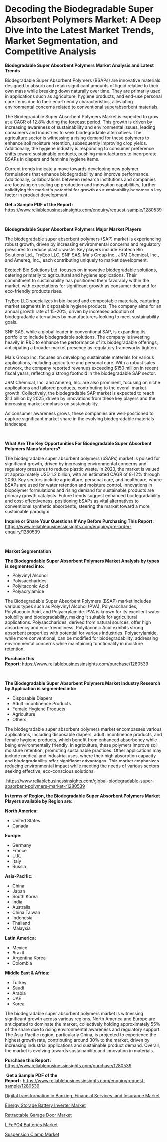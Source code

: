 <p><h1>Decoding the Biodegradable Super Absorbent Polymers Market: A Deep Dive into the Latest Market Trends, Market Segmentation, and Competitive Analysis</h1></p><p><strong>Biodegradable Super Absorbent Polymers Market Analysis and Latest Trends</strong></p>
<p><p>Biodegradable Super Absorbent Polymers (BSAPs) are innovative materials designed to absorb and retain significant amounts of liquid relative to their own mass while breaking down naturally over time. They are primarily used in applications such as agriculture, hygiene products, and end-use personal care items due to their eco-friendly characteristics, alleviating environmental concerns related to conventional superabsorbent materials.</p><p>The Biodegradable Super Absorbent Polymers Market is expected to grow at a CAGR of 12.8% during the forecast period. This growth is driven by increasing awareness of sustainability and environmental issues, leading consumers and industries to seek biodegradable alternatives. The agriculture sector is witnessing a rising demand for these polymers to enhance soil moisture retention, subsequently improving crop yields. Additionally, the hygiene industry is responding to consumer preference shifts toward sustainable products, pushing manufacturers to incorporate BSAPs in diapers and feminine hygiene items.</p><p>Current trends indicate a move towards developing new polymer formulations that enhance biodegradability and improve performance. Additionally, collaborations between research institutions and companies are focusing on scaling up production and innovation capabilities, further solidifying the market's potential for growth as sustainability becomes a key factor in product development.</p></p>
<p><strong>Get a Sample PDF of the Report:&nbsp;</strong> <a href="https://www.reliablebusinessinsights.com/enquiry/request-sample/1280539?utm_campaign=97&utm_medium=2&utm_source=Github&utm_content=ia&utm_term=30092024&utm_id=biodegradable-super-absorbent-polymers">https://www.reliablebusinessinsights.com/enquiry/request-sample/1280539</a></p>
<p>&nbsp;</p>
<p><strong>Biodegradable Super Absorbent Polymers Major Market Players</strong></p>
<p><p>The biodegradable super absorbent polymers (SAP) market is experiencing robust growth, driven by increasing environmental concerns and regulatory pressures to reduce plastic waste. Key players include Exotech Bio Solutions Ltd., TryEco LLC, SNF SAS, Ma's Group Inc., JRM Chemical, Inc., and Amereq, Inc., each contributing uniquely to market development.</p><p>Exotech Bio Solutions Ltd. focuses on innovative biodegradable solutions, catering primarily to agricultural and hygiene applications. Their commitment to sustainability has positioned them favorably within the market, with expectations for significant growth as consumer demand for eco-friendly products rises.</p><p>TryEco LLC specializes in bio-based and compostable materials, capturing market segments in disposable hygiene products. The company aims for an annual growth rate of 15-20%, driven by increased adoption of biodegradable alternatives by manufacturers looking to meet sustainability goals.</p><p>SNF SAS, while a global leader in conventional SAP, is expanding its portfolio to include biodegradable solutions. The company is investing heavily in R&D to enhance the performance of its biodegradable offerings, anticipating a broader market presence as regulatory frameworks tighten.</p><p>Ma's Group Inc. focuses on developing sustainable materials for various applications, including agriculture and personal care. With a robust sales network, the company reported revenues exceeding $150 million in recent fiscal years, reflecting a strong foothold in the biodegradable SAP sector.</p><p>JRM Chemical, Inc. and Amereq, Inc. are also prominent, focusing on niche applications and tailored products, contributing to the overall market growth. Collectively, the biodegradable SAP market is expected to reach $1.1 billion by 2025, driven by innovations from these key players and the increasing market emphasis on sustainability. </p><p>As consumer awareness grows, these companies are well-positioned to capture significant market share in the evolving biodegradable materials landscape.</p></p>
<p>&nbsp;</p>
<p><strong>What Are The Key Opportunities For Biodegradable Super Absorbent Polymers Manufacturers?</strong></p>
<p><p>The biodegradable super absorbent polymers (bSAPs) market is poised for significant growth, driven by increasing environmental concerns and regulatory pressures to reduce plastic waste. In 2023, the market is valued at approximately USD 1.2 billion, with an estimated CAGR of 8-12% through 2030. Key sectors include agriculture, personal care, and healthcare, where bSAPs are used for water retention and moisture control. Innovations in biopolymer formulations and rising demand for sustainable products are primary growth catalysts. Future trends suggest enhanced biodegradability and cost-effectiveness, positioning bSAPs as vital alternatives to conventional synthetic absorbents, steering the market toward a more sustainable paradigm.</p></p>
<p><strong>Inquire or Share Your Questions If Any Before Purchasing This Report:</strong> <a href="https://www.reliablebusinessinsights.com/enquiry/pre-order-enquiry/1280539?utm_campaign=97&utm_medium=2&utm_source=Github&utm_content=ia&utm_term=30092024&utm_id=biodegradable-super-absorbent-polymers">https://www.reliablebusinessinsights.com/enquiry/pre-order-enquiry/1280539</a></p>
<p>&nbsp;</p>
<p><strong>Market Segmentation</strong></p>
<p><strong>The Biodegradable Super Absorbent Polymers Market Analysis by types is segmented into:</strong></p>
<p><ul><li>Polyvinyl Alcohol</li><li>Polysaccharides</li><li>Polyitaconic Acid</li><li>Polyacrylamide</li></ul></p>
<p><p>The Biodegradable Super Absorbent Polymers (BSAP) market includes various types such as Polyvinyl Alcohol (PVA), Polysaccharides, Polyitaconic Acid, and Polyacrylamide. PVA is known for its excellent water solubility and biodegradability, making it suitable for agricultural applications. Polysaccharides, derived from natural sources, offer high absorbency and eco-friendliness. Polyitaconic Acid exhibits strong absorbent properties with potential for various industries. Polyacrylamide, while more conventional, can be modified for biodegradability, addressing environmental concerns while maintaining functionality in moisture retention.</p></p>
<p><strong>Purchase this Report:&nbsp;</strong><a href="https://www.reliablebusinessinsights.com/purchase/1280539?utm_campaign=97&utm_medium=2&utm_source=Github&utm_content=ia&utm_term=30092024&utm_id=biodegradable-super-absorbent-polymers">https://www.reliablebusinessinsights.com/purchase/1280539</a></p>
<p>&nbsp;</p>
<p><strong>The Biodegradable Super Absorbent Polymers Market Industry Research by Application is segmented into:</strong></p>
<p><ul><li>Disposable Diapers</li><li>Adult incontinence Products</li><li>Female Hygiene Products</li><li>Agriculture</li><li>Others</li></ul></p>
<p><p>The biodegradable super absorbent polymers market encompasses various applications, including disposable diapers, adult incontinence products, and female hygiene products, which benefit from enhanced absorbency while being environmentally friendly. In agriculture, these polymers improve soil moisture retention, promoting sustainable practices. Other applications may include medical and industrial uses, where their high absorption capacity and biodegradability offer significant advantages. This market emphasizes reducing environmental impact while meeting the needs of various sectors seeking effective, eco-conscious solutions.</p></p>
<p><a href="https://www.reliablebusinessinsights.com/global-biodegradable-super-absorbent-polymers-market-r1280539?utm_campaign=97&utm_medium=2&utm_source=Github&utm_content=ia&utm_term=30092024&utm_id=biodegradable-super-absorbent-polymers">&nbsp;https://www.reliablebusinessinsights.com/global-biodegradable-super-absorbent-polymers-market-r1280539</a></p>
<p><strong>In terms of Region, the Biodegradable Super Absorbent Polymers Market Players available by Region are:</strong></p>
<p>
    <p> <strong> North America: </strong>
        <ul>
            <li>United States</li>
            <li>Canada</li>
        </ul>
        </p> 
    <p> <strong> Europe: </strong>
        <ul>
            <li>Germany</li>
            <li>France</li>
            <li>U.K.</li>
            <li>Italy</li>
            <li>Russia</li>
        </ul>
        </p> 
    <p> <strong> Asia-Pacific: </strong>
        <ul>
            <li>China</li>
            <li>Japan</li>
            <li>South Korea</li>
            <li>India</li>
            <li>Australia</li>
            <li>China Taiwan</li>
            <li>Indonesia</li>
            <li>Thailand</li>
            <li>Malaysia</li>
        </ul>
        </p> 
    <p> <strong> Latin America: </strong>
        <ul>
            <li>Mexico</li>
            <li>Brazil</li>
            <li>Argentina Korea</li>
            <li>Colombia</li>
        </ul>
        </p> 
    <p> <strong> Middle East & Africa: </strong>
        <ul>
            <li>Turkey</li>
            <li>Saudi</li>
            <li>Arabia</li>
            <li>UAE</li>
            <li>Korea</li>
        </ul>
    </p>
    </p>
<p><p>The biodegradable super absorbent polymers market is witnessing significant growth across various regions. North America and Europe are anticipated to dominate the market, collectively holding approximately 55% of the share due to rising environmental awareness and regulatory support. The Asia-Pacific region, particularly China, is projected to experience the highest growth rate, contributing around 30% to the market, driven by increasing industrial applications and sustainable product demand. Overall, the market is evolving towards sustainability and innovation in materials.</p></p>
<p><strong>Purchase this Report: </strong><a href="https://www.reliablebusinessinsights.com/purchase/1280539?utm_campaign=97&utm_medium=2&utm_source=Github&utm_content=ia&utm_term=30092024&utm_id=biodegradable-super-absorbent-polymers">https://www.reliablebusinessinsights.com/purchase/1280539</a></p>
<p>&nbsp;<strong>Get a Sample PDF of the Report:&nbsp;&nbsp;</strong><a href="https://www.reliablebusinessinsights.com/enquiry/request-sample/1280539?utm_campaign=97&utm_medium=2&utm_source=Github&utm_content=ia&utm_term=30092024&utm_id=biodegradable-super-absorbent-polymers">https://www.reliablebusinessinsights.com/enquiry/request-sample/1280539</a></p>
<p><strong></strong></p>
<p><p><a href="https://github.com/KejsiLoshi121/Market-Research-Report-List-1/blob/main/digital-transformation-in-banking-financial-services-and-insurance-market.md?utm_campaign=97&utm_medium=2&utm_source=Github&utm_content=ia&utm_term=30092024&utm_id=biodegradable-super-absorbent-polymers">Digital transformation in Banking, Financial Services, and Insurance Market</a></p><p><a href="https://github.com/jshortgtq/Market-Research-Report-List-1/blob/main/energy-storage-battery-inverter-market.md?utm_campaign=97&utm_medium=2&utm_source=Github&utm_content=ia&utm_term=30092024&utm_id=biodegradable-super-absorbent-polymers">Energy Storage Battery Inverter Market</a></p><p><a href="https://www.linkedin.com/pulse/global-retractable-garage-door-market-sector-types-applications-nabhe?utm_campaign=97&utm_medium=2&utm_source=Github&utm_content=ia&utm_term=30092024&utm_id=biodegradable-super-absorbent-polymers">Retractable Garage Door Market</a></p><p><a href="https://issuu.com/reportprime-2/docs/lifepo4-batteries-market-size-2030._32bb54574dd9bb?utm_campaign=97&utm_medium=2&utm_source=Github&utm_content=ia&utm_term=30092024&utm_id=biodegradable-super-absorbent-polymers">LiFePO4 Batteries Market</a></p><p><a href="https://www.linkedin.com/pulse/suspension-clamp-market-size-share-growth-analysis-type-application-revfe?utm_campaign=97&utm_medium=2&utm_source=Github&utm_content=ia&utm_term=30092024&utm_id=biodegradable-super-absorbent-polymers">Suspension Clamp Market</a></p></p>